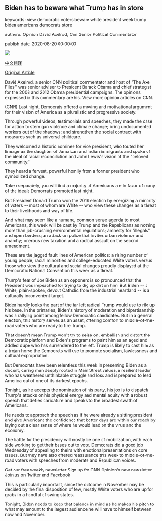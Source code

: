 ## Biden has to beware what Trump has in store

keywords: view democratic voters beware white president week trump biden americans democrats store

authors: Opinion David Axelrod, Cnn Senior Political Commentator

publish date: 2020-08-20 00:00:00

![](https://cdn.cnn.com/cnnnext/dam/assets/200303200705-102-joe-biden-lead-image-super-tease.jpg)

[中文翻译](Biden%20has%20to%20beware%20what%20Trump%20has%20in%20store_zh.md)

[Original Article](https://edition.cnn.com/2020/08/20/opinions/biden-has-to-beware-what-trump-has-in-store-axelrod/index.html)

David Axelrod, a senior CNN political commentator and host of "The Axe Files," was senior adviser to President Barack Obama and chief strategist for the 2008 and 2012 Obama presidential campaigns. The opinions expressed in this commentary are his. View more opinion articles on CNN.

(CNN) Last night, Democrats offered a moving and motivational argument for their vision of America as a pluralistic and progressive society.

Through powerful videos, testimonials and speeches, they made the case for action to stem gun violence and climate change; bring undocumented workers out of the shadows; and strengthen the social contract with measures such as universal childcare.

They welcomed a historic nominee for vice president, who touted her lineage as the daughter of Jamaican and Indian immigrants and spoke of the ideal of racial reconciliation and John Lewis's vision of the "beloved community."

They heard a fervent, powerful homily from a former president who symbolized change.

Taken separately, you will find a majority of Americans are in favor of many of the ideals Democrats promoted last night.

But President Donald Trump won the 2016 election by energizing a minority of voters -- most of whom are White -- who view these changes as a threat to their livelihoods and way of life.

And what may seem like a humane, common sense agenda to most Americans, this week will be cast by Trump and the Republicans as nothing more than job-crushing environmental regulations; amnesty for "illegals" and open borders; an attack on police that invites urban violence and anarchy; onerous new taxation and a radical assault on the second amendment.

These are the jagged fault lines of American politics: a rising number of young people, racial minorities and college-educated White voters versus those who view the cultural and social changes proudly displayed at the Democratic National Convention this week as a threat.

Trump's fear of Joe Biden as an opponent is so pronounced that the President was impeached for trying to dig up dirt on him. But Biden -- a White, plain-spoken, devout Catholic from the industrial heartland -- is a culturally inconvenient target.

Biden hardly looks the part of the far left radical Trump would use to rile up his base. In the primaries, Biden's history of moderation and bipartisanship was a rallying point among fellow Democratic candidates. But in a general election, this history serves as an asset, offering comfort to middle-of-the-road voters who are ready to fire Trump.

That doesn't mean Trump won't try to seize on, embellish and distort the Democratic platform and Biden's programs to paint him as an aged and addled dupe who has surrendered to the left. Trump is likely to cast him as a trojan horse the Democrats will use to promote socialism, lawlessness and cultural expropriation.

But Democrats have been relentless this week in presenting Biden as a decent, caring man deeply rooted in Main Street values; a resilient leader who has weathered unthinkable struggle and loss and is prepared to lead America out of one of its darkest epochs.

Tonight, as he accepts the nomination of his party, his job is to dispatch Trump's attacks on his physical energy and mental acuity with a robust speech that defies caricature and speaks to the broadest swath of Americans.

He needs to approach the speech as if he were already a sitting president and give Americans the confidence that better days are within our reach by laying out a clear sense of where he would lead on the virus and the economy.

The battle for the presidency will mostly be one of mobilization, with each side working to get their bases out to vote. Democrats did a good job Wednesday of appealing to theirs with emotional presentations on core issues. But they have also offered reassurance this week to middle-of-the-road voters with speeches from moderate and Republican voices.

Get our free weekly newsletter Sign up for CNN Opinion's new newsletter. Join us on Twitter and Facebook

This is particularly important, since the outcome in November may be decided by the final disposition of few, mostly White voters who are up for grabs in a handful of swing states.

Tonight, Biden needs to keep that balance in mind as he makes his pitch to what may amount to the largest audience he will have to himself between now and November.